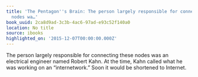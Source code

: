 ```yaml
---
title: 'The Pentagon''s Brain: The person largely responsible for connecting these
  nodes wa…'
book_uuid: 2ca8d9ad-3c3b-4ac6-97ad-e93c52f140a0
location: No title
source: ibooks
highlighted_on: '2015-12-07T00:00:00.000Z'
---
```


The person largely responsible for connecting these nodes was an electrical engineer named Robert Kahn. At the time, Kahn called what he was working on an “internetwork.” Soon it would be shortened to Internet.